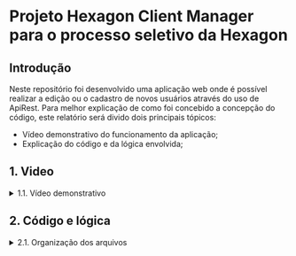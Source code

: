 # Projeto Hexagon Client Manager para o processo seletivo da Hexagon

## Introdução

Neste repositório foi desenvolvido uma aplicação web onde é possível realizar a edição ou o cadastro de novos usuários através do uso de ApiRest. Para melhor explicação de como foi concebido a concepção do código, este relatório será divido dois principais tópicos:

* Vídeo demonstrativo do funcionamento da aplicação;
* Explicação do código e da lógica envolvida;

## 1. Video

<details>
  <summary>1.1. Vídeo demonstrativo</summary><br />
    [![Assistir o vídeo](https://w7.pngwing.com/pngs/467/458/png-transparent-video-player-play-together-angle-text-photography-thumbnail.png)]      (https://clipchamp.com/watch/WcTxfhf6NcR)        
</details>

## 2. Código e lógica

        
<details>
  <summary>2.1. Organização dos arquivos</summary><br/>
  Para facilitar a leitura e reaproveitamento de funções, o código possui uma pasta principal onde se encontram todos os arquivos Javascript chamada <strong>src</strong>. Dentro desta existem os seguintes diretórios:<br/>

  <strong>functions</strong> - Dentro desta pasta, existem arquivos com funções usadas em todas as páginas da aplicação, ou seja, funções globais;
  <strong>component</strong> - Dentro desta pasta, temos os componentes que irão ser renderizados em cada página da aplicação feita em React.js;
  <strong>pages</strong> - Dentro desta pasta, temos as páginas da aplicação que renderizam os componentes dependendo do caminho que estamos (/edit, /home, etc)
</details>
